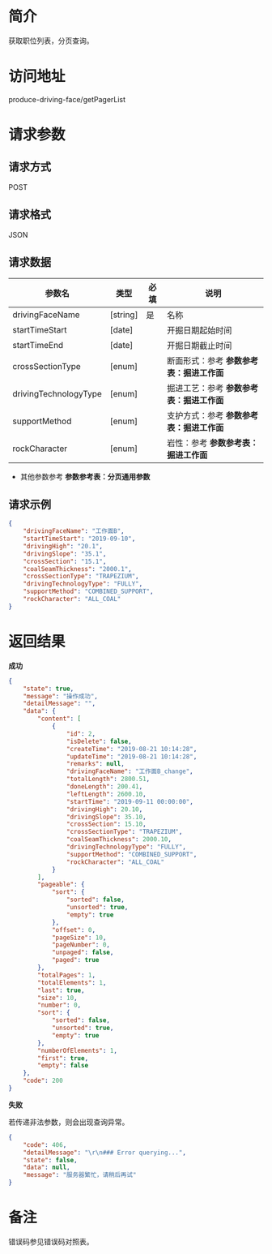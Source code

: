 # 简介
获取职位列表，分页查询。

# 访问地址
produce-driving-face/getPagerList

# 请求参数

## 请求方式
POST

## 请求格式
JSON

## 请求数据
|参数名|类型|必填|说明|
|-|-|-|-|
|drivingFaceName|[string]|是|名称|
|startTimeStart|[date]||开掘日期起始时间|
|startTimeEnd|[date]||开掘日期截止时间|
|crossSectionType|[enum]||断面形式：参考 **参数参考表：掘进工作面**|
|drivingTechnologyType|[enum]||掘进工艺：参考 **参数参考表：掘进工作面**|
|supportMethod|[enum]||支护方式：参考 **参数参考表：掘进工作面**|
|rockCharacter|[enum]||岩性：参考 **参数参考表：掘进工作面**|


* 其他参数参考 **参数参考表：分页通用参数**


## 请求示例
```json
{
	"drivingFaceName": "工作面B",
    "startTimeStart": "2019-09-10",
    "drivingHigh": "20.1",
    "drivingSlope": "35.1",
    "crossSection": "15.1",
    "coalSeamThickness": "2000.1",
    "crossSectionType": "TRAPEZIUM",
    "drivingTechnologyType": "FULLY",
    "supportMethod": "COMBINED_SUPPORT",
    "rockCharacter": "ALL_COAL"
}
```

# 返回结果
**成功**
```json
{
    "state": true,
    "message": "操作成功",
    "detailMessage": "",
    "data": {
        "content": [
            {
                "id": 2,
                "isDelete": false,
                "createTime": "2019-08-21 10:14:28",
                "updateTime": "2019-08-21 10:14:28",
                "remarks": null,
                "drivingFaceName": "工作面B_change",
                "totalLength": 2800.51,
                "doneLength": 200.41,
                "leftLength": 2600.10,
                "startTime": "2019-09-11 00:00:00",
                "drivingHigh": 20.10,
                "drivingSlope": 35.10,
                "crossSection": 15.10,
                "crossSectionType": "TRAPEZIUM",
                "coalSeamThickness": 2000.10,
                "drivingTechnologyType": "FULLY",
                "supportMethod": "COMBINED_SUPPORT",
                "rockCharacter": "ALL_COAL"
            }
        ],
        "pageable": {
            "sort": {
                "sorted": false,
                "unsorted": true,
                "empty": true
            },
            "offset": 0,
            "pageSize": 10,
            "pageNumber": 0,
            "unpaged": false,
            "paged": true
        },
        "totalPages": 1,
        "totalElements": 1,
        "last": true,
        "size": 10,
        "number": 0,
        "sort": {
            "sorted": false,
            "unsorted": true,
            "empty": true
        },
        "numberOfElements": 1,
        "first": true,
        "empty": false
    },
    "code": 200
}
```

**失败**

若传递非法参数，则会出现查询异常。

```json
{
    "code": 406,
    "detailMessage": "\r\n### Error querying...",
    "state": false,
    "data": null,
    "message": "服务器繁忙，请稍后再试"
}
```

# 备注
错误码参见错误码对照表。